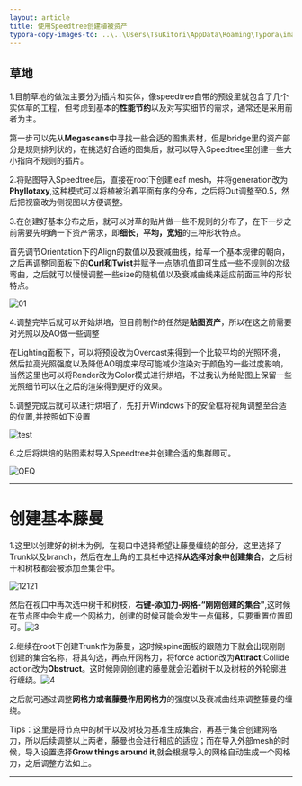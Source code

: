```yaml
---
layout: article
title: 使用Speedtree创建植被资产
typora-copy-images-to: ..\..\Users\TsuKitori\AppData\Roaming\Typora\image
---
```


## 草地

1.目前草地的做法主要分为插片和实体，像speedtree自带的预设里就包含了几个实体草的工程，但考虑到基本的**性能节约**以及对写实细节的需求，通常还是采用前者为主。

第一步可以先从**Megascans**中寻找一些合适的图集素材，但是bridge里的资产部分是规则排列状的，在挑选好合适的图集后，就可以导入Speedtree里创建一些大小指向不规则的插片。

2.将贴图导入Speedtree后，直接在root下创建leaf mesh，并将generation改为**Phyllotaxy**,这种模式可以将植被沿着平面有序的分布，之后将Out调整至0.5，然后把视窗改为侧视图以方便调整。

3.在创建好基本分布之后，就可以对草的贴片做一些不规则的分布了，在下一步之前需要先明确一下资产需求，即**细长，平均，宽短**的三种形状特点。

首先调节Orientation下的Align的数值以及衰减曲线，给草一个基本规律的朝向，之后再调整同面板下的**Curl和Twist**并赋予一点随机值即可生成一些不规则的次级弯曲，之后就可以慢慢调整一些size的随机值以及衰减曲线来适应前面三种的形状特点。

![01](https://gitee.com/deng-qiwen/image/raw/master/blog/202201162330415.png)

4.调整完毕后就可以开始烘培，但目前制作的任然是**贴图资产**，所以在这之前需要对光照以及AO做一些调整

在Lighting面板下，可以将预设改为Overcast来得到一个比较平均的光照环境，然后拉高光照强度以及降低AO明度来尽可能减少渲染对于颜色的一些过度影响，当然这里也可以将Render改为Color模式进行烘培，不过我认为给贴图上保留一些光照细节可以在之后的渲染得到更好的效果。

5.调整完成后就可以进行烘培了，先打开Windows下的安全框将视角调整至合适的位置,并按照如下设置

![test](https://gitee.com/deng-qiwen/image/raw/master/blog/202201162323471.png)

6.之后将烘焙的贴图素材导入Speedtree并创建合适的集群即可。

![QEQ](https://gitee.com/deng-qiwen/image/raw/master/blog/202201162331569.png)

------

# 创建基本藤曼



1.这里以创建好的树木为例，在视口中选择希望让藤曼缠绕的部分，这里选择了Trunk以及branch，然后在左上角的工具栏中选择**从选择对象中创建集合**，之后树干和树枝都会被添加至集合中。

![12121](https://gitee.com/deng-qiwen/image/raw/master/blog/202201162332745.png)

然后在视口中再次选中树干和树枝，**右键-添加力-网格-“刚刚创建的集合"**,这时候在节点图中会生成一个网格力，创建的时候可能会发生一点偏移，只要重置位置即可。![3](https://gitee.com/deng-qiwen/image/raw/master/blog/202201162334130.png)

2.继续在root下创建Trunk作为藤曼，这时候spine面板的跟随力下就会出现刚刚创建的集合名称，将其勾选，再点开网格力，将force action改为**Attract**;Collide action改为**Obstruct**。这时候刚刚创建的藤曼就会沿着树干以及树枝的外轮廓进行缠绕。![4](https://gitee.com/deng-qiwen/image/raw/master/blog/202201162335570.png)

之后就可通过调整**网格力或者藤曼作用网格力**的强度以及衰减曲线来调整藤曼的缠绕。

Tips：这里是将节点中的树干以及树枝为基准生成集合，再基于集合创建网格力，所以后续调整以上两者，藤曼也会进行相应的适应；而在导入外部mesh的时候，导入设置选择**Grow things around it**,就会根据导入的网格自动生成一个网格力，之后调整方法如上。

------



